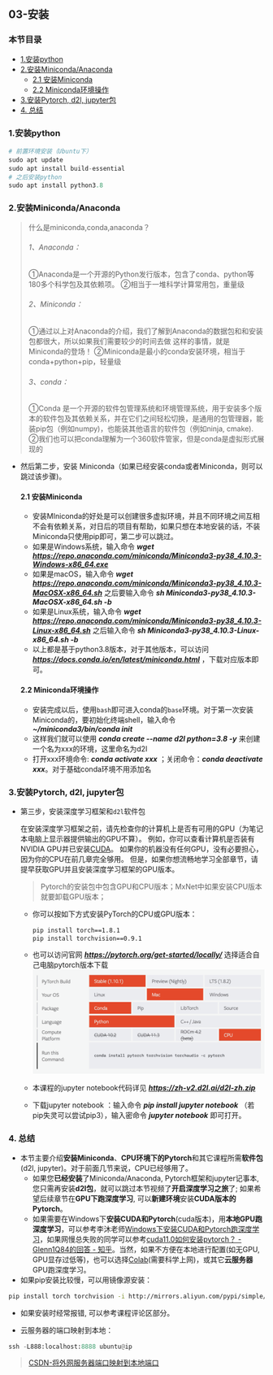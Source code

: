 ## 03-安装

### 本节目录


- [1.安装python](#1安装python)
- [2.安装Miniconda/Anaconda](#2安装minicondaanaconda)
  - [2.1 安装Miniconda](#21-安装miniconda)
  - [2.2 Miniconda环境操作](#22-miniconda环境操作)
- [3.安装Pytorch, d2l, jupyter包](#3安装pytorch-d2l-jupyter包)
- [4. 总结](#4-总结)

### 1.安装python
```python
# 前置环境安装（Ubuntu下）
sudo apt update
sudo apt install build-essential
# 之后安装python
sudo apt install python3.8
```

### 2.安装Miniconda/Anaconda

> 什么是miniconda,conda,anaconda？
>
> ###### 1、Anaconda：
>
> ①Anaconda是一个开源的Python发行版本，包含了conda、python等180多个科学包及其依赖项。
>  ②相当于一堆科学计算常用包，重量级
>
> ###### 2、Miniconda：
>
> ①通过以上对Anaconda的介绍，我们了解到Anaconda的数据包和和安装包都很大，所以如果我们需要较少的时间去做 这样的事情，就是Miniconda的登场！
>  ②Miniconda是最小的conda安装环境，相当于conda+python+pip，轻量级
>
> ###### 3、conda：
>
> ①Conda 是一个开源的软件包管理系统和环境管理系统，用于安装多个版本的软件包及其依赖关系，并在它们之间轻松切换，是通用的包管理器，能装pip包（例如numpy)，也能装其他语言的软件包（例如ninja, cmake).
>  ②我们也可以把conda理解为一个360软件管家，但是conda是虚拟形式展现的

- 然后第二步，安装 Miniconda（如果已经安装conda或者Miniconda，则可以跳过该步骤)。
  #### 2.1 安装Miniconda
  - 安装MIniconda的好处是可以创建很多虚拟环境，并且不同环境之间互相不会有依赖关系，对日后的项目有帮助，如果只想在本地安装的话，不装Miniconda只使用pip即可，第二步可以跳过。
  - 如果是Windows系统，输入命令 ***wget https://repo.anaconda.com/miniconda/Miniconda3-py38_4.10.3-Windows-x86_64.exe***
  - 如果是macOS，输入命令 ***wget https://repo.anaconda.com/miniconda/Miniconda3-py38_4.10.3-MacOSX-x86_64.sh*** 之后要输入命令 ***sh Miniconda3-py38_4.10.3-MacOSX-x86_64.sh -b***
  - 如果是Linux系统，输入命令 ***wget https://repo.anaconda.com/miniconda/Miniconda3-py38_4.10.3-Linux-x86_64.sh*** 之后输入命令 ***sh Miniconda3-py38_4.10.3-Linux-x86_64.sh -b***
  - 以上都是基于python3.8版本，对于其他版本，可以访问 ***https://docs.conda.io/en/latest/miniconda.html*** ，下载对应版本即可。

  #### 2.2 Miniconda环境操作
  - 安装完成以后，使用`bash`即可进入conda的`base`环境。对于第一次安装Miniconda的，要初始化终端shell，输入命令 ***~/miniconda3/bin/conda init***
  - 这样我们就可以使用 ***conda create --name d2l python=3.8 -y*** 来创建一个名为xxx的环境，这里命名为d2l
  - 打开xxx环境命令: ***conda activate xxx*** ；关闭命令：***conda deactivate xxx***。对于基础conda环境不用添加名

### 3.安装Pytorch, d2l, jupyter包
- 第三步，安装深度学习框架和`d2l`软件包

  在安装深度学习框架之前，请先检查你的计算机上是否有可用的GPU（为笔记本电脑上显示器提供输出的GPU不算）。 例如，你可以查看计算机是否装有NVIDIA GPU并已安装[CUDA](https://developer.nvidia.com/cuda-downloads)。 如果你的机器没有任何GPU，没有必要担心，因为你的CPU在前几章完全够用。 但是，如果你想流畅地学习全部章节，请提早获取GPU并且安装深度学习框架的GPU版本。

  > Pytorch的安装包中包含GPU和CPU版本；MxNet中如果安装CPU版本就要卸载GPU版本；

  - 你可以按如下方式安装PyTorch的CPU或GPU版本：
  
    ```
    pip install torch==1.8.1
    pip install torchvision==0.9.1
    ```

  - 也可以访问官网 ***https://pytorch.org/get-started/locally/*** 选择适合自己电脑pytorch版本下载![03-01](../imgs/02/03-01.png)

  - 本课程的jupyter notebook代码详见 ***https://zh-v2.d2l.ai/d2l-zh.zip***
  
  - 下载jupyter notebook ：输入命令 ***pip install jupyter notebook*** （若pip失灵可以尝试pip3），输入密命令 ***jupyter notebook*** 即可打开。

### 4. 总结
- 本节主要介绍**安装Miniconda**、**CPU环境下的Pytorch**和其它课程所需**软件包**(d2l, jupyter)。对于前面几节来说，CPU已经够用了。
  - 如果您**已经安装**了Miniconda/Anaconda, Pytorch框架和jupyter记事本, 您只需再安装**d2l包**，就可以跳过本节视频了**开启深度学习之旅**了; 如果希望后续章节在**GPU下跑深度学习**, 可以**新建环境**安装**CUDA版本的Pytorch**。
  - 如果需要在Windows下**安装CUDA和Pytorch**(cuda版本)，用**本地GPU跑深度学习**，可以参考李沐老师[Windows下安装CUDA和Pytorch跑深度学习](https://www.zhihu.com/zvideo/1363284223420436480)，如果网慢总失败的同学可以参考[cuda11.0如何安装pytorch？ - Glenn1Q84的回答 - 知乎](https://www.zhihu.com/question/425647129/answer/2278290137)。当然，如果不方便在本地进行配置(如无GPU, GPU显存过低等)，也可以选择[Colab](https://colab.research.google.com/)(需要科学上网)，或其它**云服务器**GPU跑深度学习。
 - 如果pip安装比较慢，可以用镜像源安装：
  ```bash
  pip install torch torchvision -i http://mirrors.aliyun.com/pypi/simple/  --trusted-host mirrors.aliyun.com
  ```
- 如果安装时经常报错, 可以参考课程评论区部分。

- 云服务器的端口映射到本地：

```python
ssh -L888:localhost:8888 ubuntu@ip
```

> [CSDN-将外网服务器端口映射到本地端口](https://blog.csdn.net/qq_45862064/article/details/123521427)
